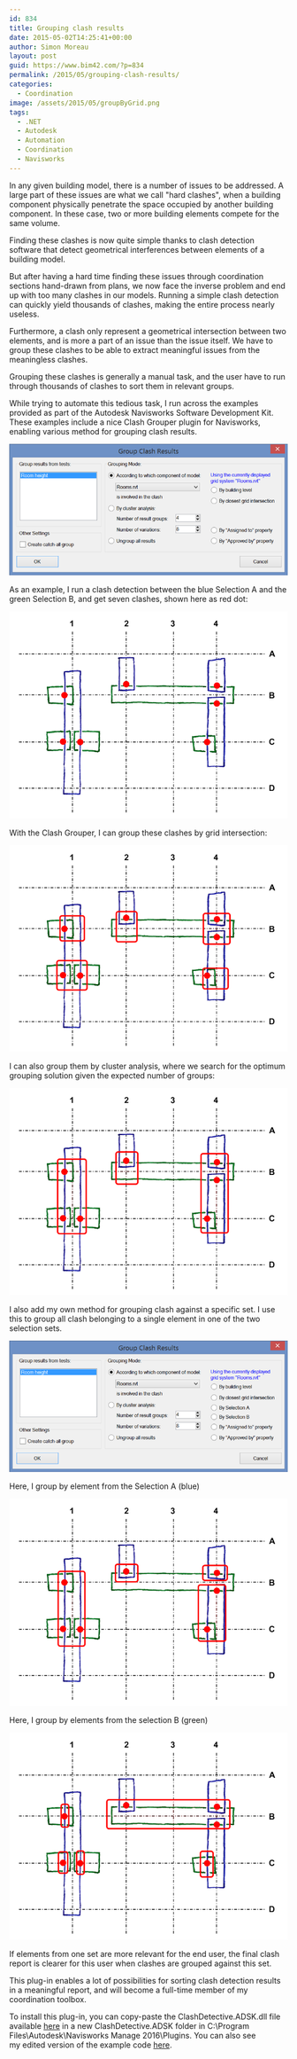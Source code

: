 ```yaml
---
id: 834
title: Grouping clash results
date: 2015-05-02T14:25:41+00:00
author: Simon Moreau
layout: post
guid: https://www.bim42.com/?p=834
permalink: /2015/05/grouping-clash-results/
categories:
  - Coordination
image: /assets/2015/05/groupByGrid.png
tags:
  - .NET
  - Autodesk
  - Automation
  - Coordination
  - Navisworks
---
```

In any given building model, there is a number of issues to be addressed. A large part of these issues are what we call "hard clashes", when a building component physically penetrate the space occupied by another building component. In these case, two or more building elements compete for the same volume.

Finding these clashes is now quite simple thanks to clash detection software that detect geometrical interferences between elements of a building model.

But after having a hard time finding these issues through coordination sections hand-drawn from plans, we now face the inverse problem and end up with too many clashes in our models. Running a simple clash detection can quickly yield thousands of clashes, making the entire process nearly useless.

Furthermore, a clash only represent a geometrical intersection between two elements, and is more a part of an issue than the issue itself. We have to group these clashes to be able to extract meaningful issues from the meaningless clashes.

Grouping these clashes is generally a manual task, and the user have to run through thousands of clashes to sort them in relevant groups.

While trying to automate this tedious task, I run across the examples provided as part of the Autodesk Navisworks Software Development Kit. These examples include a nice Clash Grouper plugin for Navisworks, enabling various method for grouping clash results.

![grouplashes](/assets/2015/05/grouplashes.png)

As an example, I run a clash detection between the blue Selection A and the green Selection B, and get seven clashes, shown here as red dot:

![Ungrouped](/assets/2015/05/Ungrouped.png)

With the Clash Grouper, I can group these clashes by grid intersection:

![groupByGrid](/assets/2015/05/groupByGrid.png)

I can also group them by cluster analysis, where we search for the optimum grouping solution given the expected number of groups:

![groupByCluster](/assets/2015/05/groupByCluster.png)

I also add my own method for grouping clash against a specific set. I use this to group all clash belonging to a single element in one of the two selection sets.

![grouplashesEdited](/assets/2015/05/grouplashesEdited.png)

Here, I group by element from the Selection A (blue)

![groupBySelectionA](/assets/2015/05/groupBySelectionA.png)

Here, I group by elements from the selection B (green)

![groupBySelectionB](/assets/2015/05/groupBySelectionB.png)

If elements from one set are more relevant for the end user, the final clash report is clearer for this user when clashes are grouped against this set.

This plug-in enables a lot of possibilities for sorting clash detection results in a meaningful report, and will become a full-time member of my coordination toolbox.

To install this plug-in, you can copy-paste the ClashDetective.ADSK.dll file available [here](https://bitbucket.org/simonmoreau/clashdetective/downloads) in a new ClashDetective.ADSK folder in C:\Program Files\Autodesk\Navisworks Manage 2016\Plugins. You can also see my edited version of the example code [here](https://bitbucket.org/simonmoreau/clashdetective).